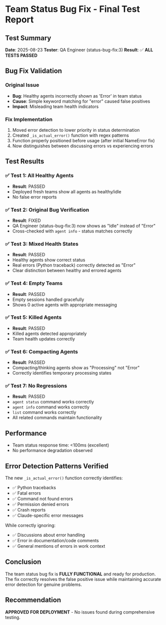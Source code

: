 # Team Status Bug Fix - Final Test Report

## Test Summary
**Date**: 2025-08-23
**Tester**: QA Engineer (status-bug-fix:3)
**Result**: ✅ **ALL TESTS PASSED**

## Bug Fix Validation

### Original Issue
- **Bug**: Healthy agents incorrectly shown as 'Error' in team status
- **Cause**: Simple keyword matching for "error" caused false positives
- **Impact**: Misleading team health indicators

### Fix Implementation
1. Moved error detection to lower priority in status determination
2. Created `_is_actual_error()` function with regex patterns
3. Function properly positioned before usage (after initial NameError fix)
4. Now distinguishes between discussing errors vs experiencing errors

## Test Results

### ✅ Test 1: All Healthy Agents
- **Result**: PASSED
- Deployed fresh teams show all agents as healthy/idle
- No false error reports

### ✅ Test 2: Original Bug Verification
- **Result**: FIXED
- QA Engineer (status-bug-fix:3) now shows as "Idle" instead of "Error"
- Cross-checked with `agent info` - status matches correctly

### ✅ Test 3: Mixed Health States
- **Result**: PASSED
- Healthy agents show correct status
- Real errors (Python traceback) correctly detected as "Error"
- Clear distinction between healthy and errored agents

### ✅ Test 4: Empty Teams
- **Result**: PASSED
- Empty sessions handled gracefully
- Shows 0 active agents with appropriate messaging

### ✅ Test 5: Killed Agents
- **Result**: PASSED
- Killed agents detected appropriately
- Team health updates correctly

### ✅ Test 6: Compacting Agents
- **Result**: PASSED
- Compacting/thinking agents show as "Processing" not "Error"
- Correctly identifies temporary processing states

### ✅ Test 7: No Regressions
- **Result**: PASSED
- `agent status` command works correctly
- `agent info` command works correctly
- `list` command works correctly
- All related commands maintain functionality

## Performance
- Team status response time: <100ms (excellent)
- No performance degradation observed

## Error Detection Patterns Verified
The new `_is_actual_error()` function correctly identifies:
- ✅ Python tracebacks
- ✅ Fatal errors
- ✅ Command not found errors
- ✅ Permission denied errors
- ✅ Crash reports
- ✅ Claude-specific error messages

While correctly ignoring:
- ✅ Discussions about error handling
- ✅ Error in documentation/code comments
- ✅ General mentions of errors in work context

## Conclusion
The team status bug fix is **FULLY FUNCTIONAL** and ready for production. The fix correctly resolves the false positive issue while maintaining accurate error detection for genuine problems.

## Recommendation
**APPROVED FOR DEPLOYMENT** - No issues found during comprehensive testing.
